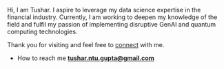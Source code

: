 Hi, I am Tushar. I aspire to leverage my data science expertise in the financial industry. Currently, I am working to deepen my knowledge of the field and fulfil my passion of implementing disruptive GenAI and quantum computing technologies.

Thank you for visiting and feel free to <a href="https://www.linkedin.com/in/tushargupta19/">connect</a> with me. 


- How to reach me **tushar.ntu.gupta@gmail.com**  
